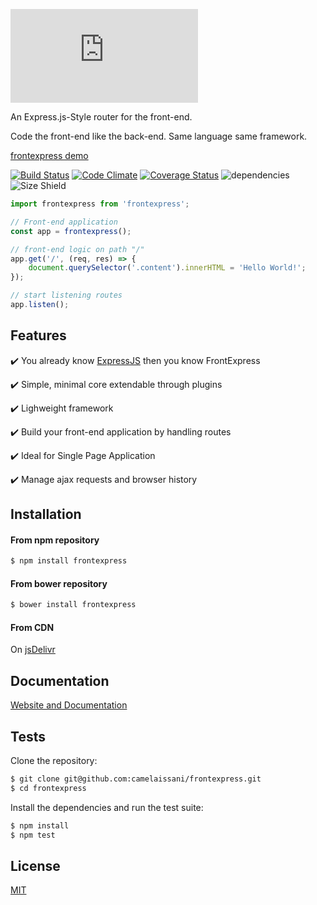 [![frontexpress](http://fontmeme.com/embed.php?text=frontexpress&name=Atype%201%20Light.ttf&size=90&style_color=6F6F75)](https://frontexpressjs.com)

An Express.js-Style router for the front-end.

Code the front-end like the back-end. Same language same framework.

[frontexpress demo](https://github.com/camelaissani/frontexpress-demo)

 [![Build Status](https://travis-ci.org/camelaissani/frontexpress.svg?branch=master)](https://travis-ci.org/camelaissani/frontexpress)
 [![Code Climate](https://codeclimate.com/github/camelaissani/frontexpress/badges/gpa.svg)](https://codeclimate.com/github/camelaissani/frontexpress)
 [![Coverage Status](https://coveralls.io/repos/github/camelaissani/frontexpress/badge.svg?branch=master)](https://coveralls.io/github/camelaissani/frontexpress?branch=master)
 ![dependencies](https://img.shields.io/gemnasium/mathiasbynens/he.svg)
 ![Size Shield](https://img.shields.io/badge/size-3.55kb-brightgreen.svg)

```js
import frontexpress from 'frontexpress';

// Front-end application
const app = frontexpress();

// front-end logic on path "/"
app.get('/', (req, res) => {
    document.querySelector('.content').innerHTML = 'Hello World!';
});

// start listening routes
app.listen();
```
## Features

  ✔️ You already know [ExpressJS](http://expressjs.com/) then you know FrontExpress

  ✔️ Simple, minimal core extendable through plugins

  ✔️ Lighweight framework

  ✔️ Build your front-end application by handling routes

  ✔️ Ideal for Single Page Application

  ✔️ Manage ajax requests and browser history

## Installation

#### From npm repository

```bash
$ npm install frontexpress
```

#### From bower repository

```bash
$ bower install frontexpress
```

#### From CDN

On [jsDelivr](https://cdn.jsdelivr.net/npm/frontexpress@latest/frontexpress.min.js)

## Documentation

[Website and Documentation](https://frontexpressjs.com)

## Tests

 Clone the repository:

```bash
$ git clone git@github.com:camelaissani/frontexpress.git
$ cd frontexpress
```

 Install the dependencies and run the test suite:

```bash
$ npm install
$ npm test
```

## License

[MIT](LICENSE)

